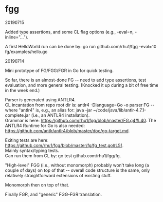 # fgg

20190715

Added type assertions, and some CL flag options (e.g., -eval=n,
-inline="...").

A first HelloWorld run can be done by:
go run github.com/rhu1/fgg -eval=10 fg/examples/hello.go

20190714

Mini prototype of FG/FGG/FGR in Go for quick testing.

So far, there is an almost-done FG -- need to add type assertions, test
evaluation, and more general testing.  (Knocked it up during a bit of free
time in the week end.)

Parser is generated using ANTLR4.  
CL incantation from repo root dir is: antlr4 -Dlanguage=Go -o parser FG --
where "antlr4" is, e.g., an alias for: java -jar
~/code/java/lib/antlr-4.7.1-complete.jar (i.e., an ANTLR4 installation).  
Grammar is here: https://github.com/rhu1/fgg/blob/master/FG.g4#L40. 
The ANTLR4 Runtime for Go is also needed:
https://github.com/antlr/antlr4/blob/master/doc/go-target.md.

Exiting tests are here:
https://github.com/rhu1/fgg/blob/master/fg/fg_test.go#L51.  
Mainly syntax/typing tests.  
Can run them from CL by: go test github.com/rhu1/fgg/fg.

"High-level" FGG (i.e., without monomorph) probably won't take long (a couple
of days) on top of that -- overall code structure is the same, only relatively
straightforward extensions of existing stuff.

Monomorph then on top of that.

Finally FGR, and "generic" FGG-FGR translation.
